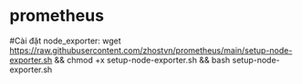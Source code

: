 # prometheus
#Cài đặt node_exporter:  wget https://raw.githubusercontent.com/zhostvn/prometheus/main/setup-node-exporter.sh && chmod +x setup-node-exporter.sh && bash setup-node-exporter.sh
